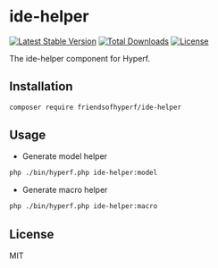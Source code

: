 # ide-helper

[![Latest Stable Version](https://img.shields.io/packagist/v/friendsofhyperf/ide-helper)](https://packagist.org/packages/friendsofhyperf/ide-helper)
[![Total Downloads](https://img.shields.io/packagist/dt/friendsofhyperf/ide-helper)](https://packagist.org/packages/friendsofhyperf/ide-helper)
[![License](https://img.shields.io/packagist/l/friendsofhyperf/ide-helper)](https://github.com/friendsofhyperf/ide-helper)

The ide-helper component for Hyperf.

## Installation

~~~bash
composer require friendsofhyperf/ide-helper
~~~

## Usage

- Generate model helper

~~~bash
php ./bin/hyperf.php ide-helper:model
~~~

- Generate macro helper

~~~bash
php ./bin/hyperf.php ide-helper:macro
~~~

## License

MIT

